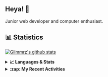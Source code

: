 ## Heya! 👋

Junior web developer and computer enthusiast.

## 📊 Statistics

[![Glimmrz's github stats](https://github-readme-stats.vercel.app/api?username=glimmrz&theme=dark&count_private=true)](https://github.com/anuraghazra/github-readme-stats)

<details>
  <summary><strong>📈 Languages & Stats</strong></summary>
  <img src="https://github-readme-stats.vercel.app/api?username=bunningss&show_icons=true&theme=dark&hide_border=true"
       alt="Tayef's GitHub stats" />
  <img src="https://github-readme-stats.vercel.app/api/top-langs/?username=bunningss&show_icons=true&theme=dark&hide_border=true&layout=compact&langs_count=10"
       alt="Tayef's Top GitHub Languages" />
</details>

<details>
<summary><strong> :zap: My Recent Activities </strong></summary>

<!-- ACTIVITY-LIST:START -->
- [glimmrz created a branch master in glimmrz/dgclient](https://github.com/glimmrz/dgclient/compare/master)
- [glimmrz created a repository glimmrz/dgclient](https://github.com/glimmrz/dgclient//)
- [glimmrz pushed to master in glimmrz/dgserver](https://github.com/glimmrz/dgserver/compare/3da8e4ace1...d03a06b638)
- [glimmrz pushed to master in glimmrz/dgclient](https://github.com/glimmrz/dgclient/compare/f96fee2791...e686f602f8)
- [glimmrz pushed to master in glimmrz/borobasket](https://github.com/glimmrz/borobasket/compare/71ca642d11...67b5c9629f)
<!-- ACTIVITY-LIST:END -->

</details>
